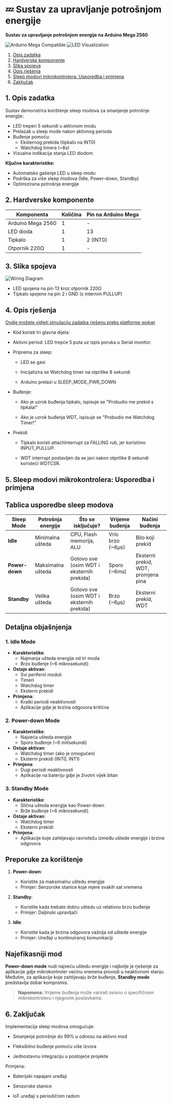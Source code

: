 # 💤 Sustav za upravljanje potrošnjom energije

**Sustav za upravljanje potrošnjom energije na Arduino Mega 2560**

![Arduino Mega Compatible](https://img.shields.io/badge/Platform-Arduino_Mega_2560-blue)
![LED Visualization](<https://img.shields.io/badge/Visualization-1_LEDs_(RGB)-yellowgreen>)

1. [Opis zadatka](#opis-projekta)
2. [Hardverske komponente](#hardverske-komponente)
3. [Slika spojeva](#slika-spojeva)
4. [Opis rješenja](#opis-rjesenja)
5. [Sleep modovi mikrokontrolera: Usporedba i primjena](#sleep_modovi)
6. [Zaključak](#zakljucak)

## <a name="opis-zadatka"></a>1. Opis zadatka

Sustav demonstrira korištenje sleep modova za smanjenje potrošnje energije:

- LED treperi 5 sekundi u aktivnom modu
- Prelazak u sleep mode nakon aktivnog perioda
- Buđenje pomoću:
  - Eksternog prekida (tipkalo na INT0)
  - Watchdog timera (~8s)
- Vizualna indikacija stanja LED diodom

**Ključne karakteristike:**

- Automatsko gašenje LED u sleep modu
- Podrška za više sleep modova (Idle, Power-down, Standby)
- Optimizirana potrošnja energije

## <a name="hardverske-komponente"></a>2. Hardverske komponente

| Komponenta        | Količina | Pin na Arduino Mega |
| ----------------- | -------- | ------------------- |
| Arduino Mega 2560 | 1        | -                   |
| LED dioda         | 1        | 13                  |
| Tipkalo           | 1        | 2 (INT0)            |
| Otpornik 220Ω     | 1        | -                   |

## <a name="slika-spojeva"></a>3. Slika spojeva

![Wiring Diagram](https://github.com/lhojski/RUS-Pametno-zvono-i-pametna-brava/blob/main/Zad_2_Hojski/Sleep_mode.png?)

- LED spojena na pin 13 kroz otpornik 220Ω
- Tipkalo spojeno na pin 2 i GND (s internim PULLUP)

## <a name="opis-rjesenja"></a>4. Opis rješenja

[Ovdje možete vidjeti simulaciju zadatka rješenu preko platforme wokwi](https://wokwi.com/projects/427675671903754241)

- Kôd koristi tri glavna dijela:

- Aktivni period: LED trepće 5 puta uz ispis poruka u Serial monitor.

- Priprema za sleep:

  - LED se gasi

  - Inicijalizira se Watchdog timer na otprilike 8 sekundi

  - Arduino prelazi u SLEEP_MODE_PWR_DOWN

- Buđenje:

  - Ako je uzrok buđenja tipkalo, ispisuje se "Probudio me prekid s tipkala!"

  - Ako je uzrok buđenja WDT, ispisuje se "Probudio me Watchdog Timer!"

- Prekidi

  - Tipkalo koristi attachInterrupt za FALLING rub, jer koristimo INPUT_PULLUP.

  - WDT interrupt postavljen da se javi nakon otprilike 8 sekundi koristeći WDTCSR.

## <a name="sleep_modovi"></a>5. Sleep modovi mikrokontrolera: Usporedba i primjena

## Tablica usporedbe sleep modova

| Sleep Mode     | Potrošnja energije | Što se isključuje?                        | Vrijeme buđenja  | Načini buđenja                      |
| -------------- | ------------------ | ----------------------------------------- | ---------------- | ----------------------------------- |
| **Idle**       | Minimalna ušteda   | CPU, Flash memorija, ALU                  | Vrlo brzo (~6µs) | Bilo koji prekid                    |
| **Power-down** | Maksimalna ušteda  | Gotovo sve (osim WDT i eksternih prekida) | Sporo (~6ms)     | Eksterni prekid, WDT, promjena pina |
| **Standby**    | Velika ušteda      | Gotovo sve (osim WDT i eksternih prekida) | Brzo (~6µs)      | Eksterni prekid, WDT                |

## Detaljna objašnjenja

### 1. **Idle Mode**

- **Karakteristike**:
  - Najmanja ušteda energije od tri moda
  - Brzo buđenje (~6 mikrosekundi)
- **Ostaje aktivan**:
  - Svi periferni moduli
  - Timeri
  - Watchdog timer
  - Eksterni prekidi
- **Primjena**:
  - Kratki periodi neaktivnosti
  - Aplikacije gdje je brzina odgovora kritična

### 2. **Power-down Mode**

- **Karakteristike**:
  - Najveća ušteda energije
  - Sporo buđenje (~6 milisekundi)
- **Ostaje aktivan**:
  - Watchdog timer (ako je omogućen)
  - Eksterni prekidi (INT0, INT1)
- **Primjena**:
  - Dugi periodi neaktivnosti
  - Aplikacije na bateriju gdje je životni vijek bitan

### 3. **Standby Mode**

- **Karakteristike**:
  - Slična ušteda energije kao Power-down
  - Brže buđenje (~6 mikrosekundi)
- **Ostaje aktivan**:
  - Watchdog timer
  - Eksterni prekidi
- **Primjena**:
  - Aplikacije koje zahtijevaju ravnotežu između uštede energije i brzine odgovora

## Preporuke za korištenje

1. **Power-down**:

   - Koristite za maksimalnu uštedu energije
   - Primjer: Senzorske stanice koje mjere svakih sat vremena

2. **Standby**:

   - Koristite kada trebate dobru uštedu uz relativno brzo buđenje
   - Primjer: Daljinski upravljači

3. **Idle**:
   - Koristite kada je brzina odgovora važnija od uštede energije
   - Primjer: Uređaji u kontinuiranoj komunikaciji

## Najefikasniji mod

**Power-down mode** nudi najveću uštedu energije i najbolje je rješenje za aplikacije gdje mikrokontroler većinu vremena provodi u neaktivnom stanju. Međutim, za aplikacije koje zahtijevaju brže buđenje, **Standby mode** predstavlja dobar kompromis.

> **Napomena:** Vrijeme buđenja može varirati ovisno o specifičnom mikrokontroleru i njegovim postavkama.

## <a name="zakljucak"></a>6. Zaključak

Implementacija sleep modova omogućuje:

- Smanjenje potrošnje do 99% u odnosu na aktivni mod

- Fleksibilno buđenje pomoću više izvora

- Jednostavnu integraciju u postojeće projekte

Primjena:

- Baterijski napajani uređaji

- Senzorske stanice

- IoT uređaji s periodičnim radom
